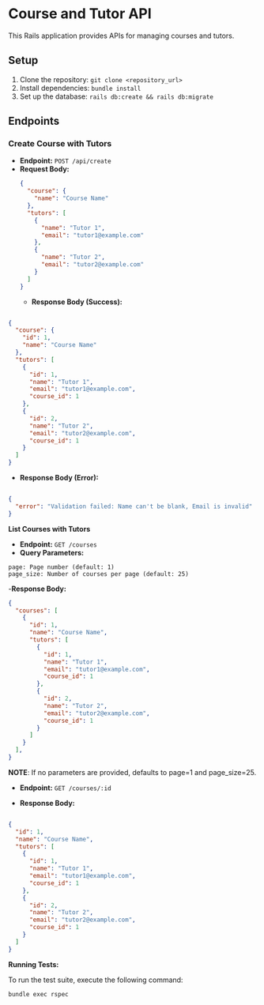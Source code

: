 # Course and Tutor API

This Rails application provides APIs for managing courses and tutors.

## Setup

 1. Clone the repository: `git clone <repository_url>`
  2. Install dependencies: `bundle install`
  3. Set up the database: `rails db:create && rails db:migrate`

## Endpoints


### Create Course with Tutors

- **Endpoint:** `POST /api/create`
- **Request Body:**
  ```json
  {
    "course": {
      "name": "Course Name"
    },
    "tutors": [
      {
        "name": "Tutor 1",
        "email": "tutor1@example.com"
      },
      {
        "name": "Tutor 2",
        "email": "tutor2@example.com"
      }
    ]
  }
  ```
  - **Response Body (Success):**


```json

{
  "course": {
    "id": 1,
    "name": "Course Name"
  },
  "tutors": [
    {
      "id": 1,
      "name": "Tutor 1",
      "email": "tutor1@example.com",
      "course_id": 1
    },
    {
      "id": 2,
      "name": "Tutor 2",
      "email": "tutor2@example.com",
      "course_id": 1
    }
  ]
}
```
- **Response Body (Error):**
```json

{
  "error": "Validation failed: Name can't be blank, Email is invalid"
}
```

**List Courses with Tutors**

- **Endpoint:** `GET /courses`
- **Query Parameters:**
```
page: Page number (default: 1)
page_size: Number of courses per page (default: 25)
```

-**Response Body:**

```json
{
  "courses": [
    {
      "id": 1,
      "name": "Course Name",
      "tutors": [
        {
          "id": 1,
          "name": "Tutor 1",
          "email": "tutor1@example.com",
          "course_id": 1
        },
        {
          "id": 2,
          "name": "Tutor 2",
          "email": "tutor2@example.com",
          "course_id": 1
        }
      ]
    }
  ],
}
```
**NOTE**:
If no parameters are provided, defaults to page=1 and page_size=25.


- **Endpoint:** `GET /courses/:id`

- **Response Body:**
```json

{
  "id": 1,
  "name": "Course Name",
  "tutors": [
    {
      "id": 1,
      "name": "Tutor 1",
      "email": "tutor1@example.com",
      "course_id": 1
    },
    {
      "id": 2,
      "name": "Tutor 2",
      "email": "tutor2@example.com",
      "course_id": 1
    }
  ]
}

```
**Running Tests:**

To run the test suite, execute the following command:
```
bundle exec rspec
```
